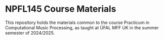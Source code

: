 # NPFL145 Course Materials

This repository holds the materials common to the course Practicum in Computational Music Processing,
as taught at ÚFAL MFF UK in the summer semester of 2024/2025.
